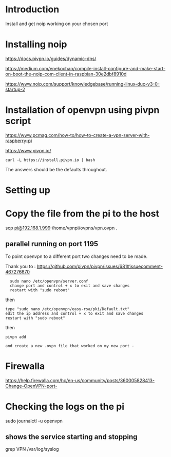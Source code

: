 # Introduction

Install and get noip working on your chosen port

# Installing noip 

https://docs.pivpn.io/guides/dynamic-dns/

https://medium.com/enekochan/compile-install-configure-and-make-start-on-boot-the-noip-com-client-in-raspbian-30e2dbf8910d

https://www.noip.com/support/knowledgebase/running-linux-duc-v3-0-startup-2

# Installation of openvpn using pivpn script

https://www.pcmag.com/how-to/how-to-create-a-vpn-server-with-raspberry-pi

https://www.pivpn.io/

    curl -L https://install.pivpn.io | bash

The answers should be the defaults throughout.




# Setting up 

# Copy the file from the pi to the host

scp pi@192.168.1.999:/home/vpnpi/ovpns/vpn.ovpn .






## parallel running on port 1195

To point openvpn to a different port two changes need to be made.

Thank you to : https://github.com/pivpn/pivpn/issues/681#issuecomment-467276670

      sudo nano /etc/openvpn/server.conf
      change port and control + x to exit and save changes
      restart with "sudo reboot"

then

    type "sudo nano /etc/openvpn/easy-rsa/pki/Default.txt"
    edit the ip address and control + x to exit and save changes
    restart with "sudo reboot"

then

    pivpn add
    
    and create a new .ovpn file that worked on my new port -


# Firewalla

https://help.firewalla.com/hc/en-us/community/posts/360005828413-Change-OpenVPN-port-

# Checking the logs on the pi

sudo journalctl -u openvpn

## shows the service starting and stopping

grep VPN /var/log/syslog
